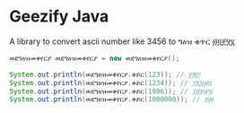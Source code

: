 # Geezify Java

A library to convert ascii number like 3456 to ግዕዝ ቁጥር ፴፬፻፶፮

```java
ወደግዕዝመቀየርያ ወደግዕዝመቀየርያ = new ወደግዕዝመቀየርያ();

System.out.println(ወደግዕዝመቀየርያ.ቀይር(123)); // ፻፳፫
System.out.println(ወደግዕዝመቀየርያ.ቀይር(1234)); // ፲፪፻፴፬
System.out.println(ወደግዕዝመቀየርያ.ቀይር(1986)); // ፲፱፻፹፮
System.out.println(ወደግዕዝመቀየርያ.ቀይር(1000000)); // ፻፼

```